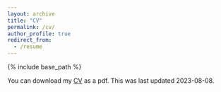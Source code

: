 ```yaml
---
layout: archive
title: "CV"
permalink: /cv/
author_profile: true
redirect_from:
  - /resume
---
```


<!-- Google tag (gtag.js) -->
<script async src="https://www.googletagmanager.com/gtag/js?id=G-D9DVR2HZM8"></script>
<script>
  window.dataLayer = window.dataLayer || [];
  function gtag(){dataLayer.push(arguments);}
  gtag('js', new Date());

  gtag('config', 'G-D9DVR2HZM8');
</script>

{% include base_path %}

You can download my [CV](https://morphismz.github.io/files/baker-raymond-cv.pdf) as a pdf. This was last updated 2023-08-08.